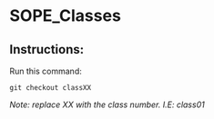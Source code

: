 # SOPE_Classes

## Instructions:

Run this command:

`git checkout classXX`

*Note: replace XX with the class number. I.E: class01*